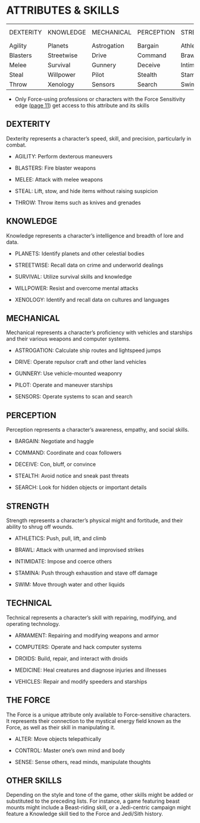 # ATTRIBUTES & SKILLS

|   |   |   |   |   |   |   |
|---|---|---|---|---|---|---|
|DEXTERITY|KNOWLEDGE|MECHANICAL|PERCEPTION|STRENGTH|TECHNICAL|THE FORCE*|
|Agility|Planets|Astrogation|Bargain|Athletics|Armament|Alter|
|Blasters|Streetwise|Drive|Command|Brawl|Computers|Control|
|Melee|Survival|Gunnery|Deceive|Intimidate|Droids|Sense|
|Steal|Willpower|Pilot|Stealth|Stamina|Medicine|–|
|Throw|Xenology|Sensors|Search|Swim|Vehicles|–|

* Only Force-using professions or characters with the Force Sensitivity edge ([page 11](https://docs.google.com/document/d/16xNTOS097eify_1TEg873SUT4L6M_3joBW1ps5Ys1FU/edit#heading=h.2b6jogx)) get access to this attribute and its skills  

## DEXTERITY

Dexterity represents a character’s speed, skill, and precision, particularly in combat.

- AGILITY: Perform dexterous maneuvers
    
- BLASTERS: Fire blaster weapons
    
- MELEE: Attack with melee weapons
    
- STEAL: Lift, stow, and hide items without raising suspicion
    
- THROW: Throw items such as knives and grenades
    

## KNOWLEDGE

Knowledge represents a character’s intelligence and breadth of lore and data.

- PLANETS: Identify planets and other celestial bodies
    
- STREETWISE: Recall data on crime and underworld dealings
    
- SURVIVAL: Utilize survival skills and knowledge
    
- WILLPOWER: Resist and overcome mental attacks
    
- XENOLOGY: Identify and recall data on cultures and languages
    

## MECHANICAL

Mechanical represents a character’s proficiency with vehicles and starships and their various weapons and computer systems.

- ASTROGATION: Calculate ship routes and lightspeed jumps
    
- DRIVE: Operate repulsor craft and other land vehicles
    
- GUNNERY: Use vehicle-mounted weaponry
    
- PILOT: Operate and maneuver starships
    
- SENSORS: Operate systems to scan and search
    

## PERCEPTION

Perception represents a character’s awareness, empathy, and social skills.

- BARGAIN: Negotiate and haggle
    
- COMMAND: Coordinate and coax followers
    
- DECEIVE: Con, bluff, or convince
    
- STEALTH: Avoid notice and sneak past threats
    
- SEARCH: Look for hidden objects or important details  
    

## STRENGTH

Strength represents a character’s physical might and fortitude, and their ability to shrug off wounds.

- ATHLETICS: Push, pull, lift, and climb
    
- BRAWL: Attack with unarmed and improvised strikes
    
- INTIMIDATE: Impose and coerce others
    
- STAMINA: Push through exhaustion and stave off damage
    
- SWIM: Move through water and other liquids
    

## TECHNICAL

Technical represents a character’s skill with repairing, modifying, and operating technology.

- ARMAMENT: Repairing and modifying weapons and armor
    
- COMPUTERS: Operate and hack computer systems
    
- DROIDS: Build, repair, and interact with droids
    
- MEDICINE: Heal creatures and diagnose injuries and illnesses
    
- VEHICLES: Repair and modify speeders and starships
    

  

## THE FORCE

The Force is a unique attribute only available to Force-sensitive characters. It represents their connection to the mystical energy field known as the Force, as well as their skill in manipulating it. 

- ALTER: Move objects telepathically
    
- CONTROL: Master one’s own mind and body
    
- SENSE: Sense others, read minds, manipulate thoughts
    

## OTHER SKILLS

Depending on the style and tone of the game, other skills might be added or substituted to the preceding lists. For instance, a game featuring beast mounts might include a Beast-riding skill, or a Jedi-centric campaign might feature a Knowledge skill tied to the Force and Jedi/Sith history.